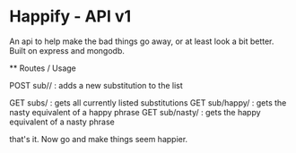 Happify - API v1
================

An api to help make the bad things go away, or at least look a bit better.  Built on express and mongodb.

** Routes / Usage

POST sub/<nasty-stuff>/<happy-stuff> : adds a new substitution to the list

GET subs/ : gets all currently listed substitutions
GET sub/happy/ : gets the nasty equivalent of a happy phrase
GET sub/nasty/ : gets the happy equivalent of a nasty phrase

that's it.  Now go and make things seem happier.